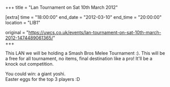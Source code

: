 +++
title = "Lan Tournament on Sat 10th March 2012"

[extra]
time = "18:00:00"
end_date = "2012-03-10"
end_time = "20:00:00"
location = "LIB1"

original = "https://uwcs.co.uk/events/lan-tournament-on-sat-10th-march-2012-1474489061365/"    
+++

This LAN we will be holding a Smash Bros Melee Tournament :). This will be a free for all tournament, no items, final destination like a pro\! It'll be a knock out competition.

You could win: a giant yoshi.  
Easter eggs for the top 3 players :D

